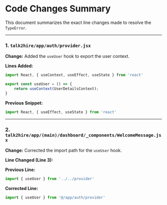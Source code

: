 # Code Changes Summary

This document summarizes the exact line changes made to resolve the `TypeError`.

---

### 1. `talk2hire/app/auth/provider.jsx`

**Change:** Added the `useUser` hook to export the user context.

**Lines Added:**

```javascript
import React, { useContext, useEffect, useState } from 'react'

export const useUser = () => {
    return useContext(UserDetailsContext);
}
```

**Previous Snippet:**

```javascript
import React, { useEffect, useState } from 'react'
```

---

### 2. `talk2hire/app/(main)/dashboard/_components/WelcomeMessage.jsx`

**Change:** Corrected the import path for the `useUser` hook.

**Line Changed (Line 3):**

**Previous Line:**
```javascript
import { useUser } from '../../provider'
```

**Corrected Line:**
```javascript
import { useUser } from '@/app/auth/provider'
